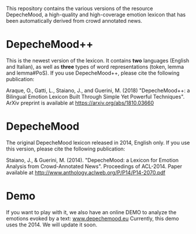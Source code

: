 
This repository contains the various versions of the resource DepecheMood, a high-quality and high-coverage emotion lexicon that has
been automatically derived from crowd annotated news.

# DepecheMood++

This is the newest version of the lexicon. It contains **two** languages (English and Italian), as well as **three** types of word representations (token, lemma and lemma#PoS). If you use DepecheMood++, please cite the following publication:

Araque, O., Gatti, L., Staiano, J., and Guerini, M. (2018) "DepecheMood++: a Bilingual Emotion Lexicon Built Through Simple Yet
Powerful Techniques". ArXiv preprint is available at https://arxiv.org/abs/1810.03660


# DepecheMood

The original DepecheMood lexicon released in 2014, English only. If you use this version, please cite the following publication:

Staiano, J., & Guerini, M. (2014). "DepecheMood: a Lexicon for Emotion Analysis from Crowd-Annotated News". Proceedings of ACL-2014. Paper available at http://www.anthology.aclweb.org/P/P14/P14-2070.pdf

# Demo

If you want to play with it, we also have an online DEMO to analyze the emotions evoked by a text: www.depechemood.eu
Currently, this demo uses the 2014. We will update it soon.
